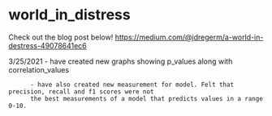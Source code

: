 # world_in_distress
Check out the blog post below! 
https://medium.com/@jdregerm/a-world-in-destress-49078641ec6

3/25/2021 - have created new graphs showing p_values along with correlation_values
          
          - have also created new measurement for model. Felt that precision, recall and f1 scores were not 
          the best measurements of a model that predicts values in a range 0-10. 
